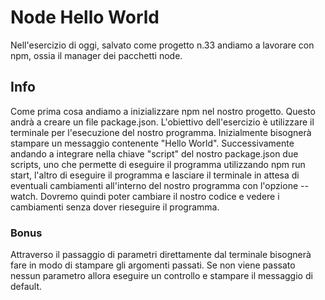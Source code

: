 # Node Hello World

Nell'esercizio di oggi, salvato come progetto n.33 andiamo a lavorare con npm, ossia il manager dei pacchetti node. 

## Info 

Come prima cosa andiamo a inizializzare npm nel nostro progetto. Questo 
andrà a creare un file package.json. L'obiettivo dell'esercizio è utilizzare il terminale per l'esecuzione del nostro programma. Inizialmente bisognerà stampare
un messaggio contenente "Hello World". Successivamente andando a integrare nella chiave "script" del nostro package.json 
due scripts, uno che permette di eseguire il programma utilizzando npm run start,
l'altro di eseguire il programma e lasciare il terminale in attesa di eventuali
cambiamenti all'interno del nostro programma con l'opzione --watch. Dovremo quindi poter cambiare il nostro codice e vedere i cambiamenti senza dover rieseguire il programma.


### Bonus 

Attraverso il passaggio di parametri direttamente dal terminale bisognerà fare in modo di stampare gli argomenti passati. Se non viene passato nessun parametro
allora eseguire un controllo e stampare il messaggio di default.
